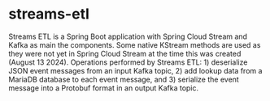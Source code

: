 # streams-etl
Streams ETL is a Spring Boot application with Spring Cloud Stream and Kafka as main the components. Some native KStream methods are used as they were not yet in Spring Cloud Stream at the time this was created (August 13 2024). Operations performed by Streams ETL: 1) deserialize JSON event messages from an input Kafka topic, 2) add lookup data from a MariaDB database to each event message, and 3) serialize the event message into a Protobuf format in an output Kafka topic.
